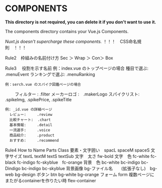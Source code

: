 # COMPONENTS

**This directory is not required, you can delete it if you don't want to use it.**

The components directory contains your Vue.js Components.

_Nuxt.js doesn't supercharge these components._
！！！　CSS命名規則　！！！

Rule2　枠組みの名前付け方
    Sec ＞ Wrap ＞ Con＞ Box

Rule3 　役割を示す名前
    例：index.vue のトップページの場合
      種目で選ぶ:      .menuEvent
      ランキングで選ぶ: .menuRanking

    例：serch.vue のスパイク図鑑ページの場合
　　   フィルター  :  .filter
      メーカーロゴ :　.makerLogo
      スパイクリスト: .spikeImg, .spikePrice, .spikeTitle

    例: _id.vue の詳細ページ
      レビュー:     .review
      比較チャート:  .chart
      基本情報:     .detail
      一流選手:     .voice
      商品紹介:     .product
      おすすめ:     .recommend

Rule4  How to Name Parts Class
要素・文字囲い　spacL spaceM spaceS
文字サイズ     textL textM textS textSub
文字　太さ     fw-bold
文字　色       fc-white fc-black fc-indigo  fc-skyblue　fc-orange
背景　色       bc-white bc-indigo bc-Dindigo bc-indigo bc-skyblue
背景画像       bg-ファイル名　　(拡張子なし)　bg-web bg-design
ボタン         btn bg-white bg-orange
フォーム      form
複数ページにまたがるcontainerを作りたい時  flex-container
